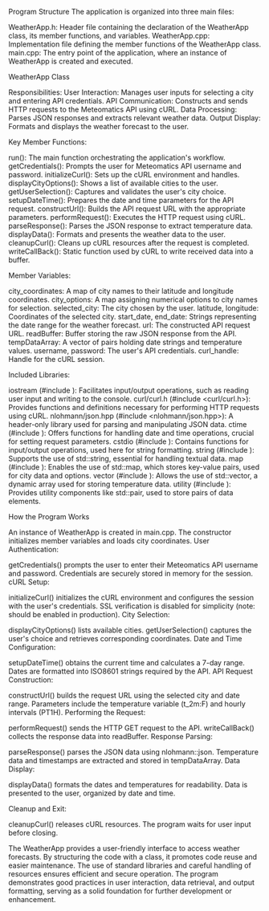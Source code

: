 Program Structure
The application is organized into three main files:

WeatherApp.h: Header file containing the declaration of the WeatherApp class, its member functions, and variables.
WeatherApp.cpp: Implementation file defining the member functions of the WeatherApp class.
main.cpp: The entry point of the application, where an instance of WeatherApp is created and executed.

WeatherApp Class

Responsibilities:
User Interaction: Manages user inputs for selecting a city and entering API credentials.
API Communication: Constructs and sends HTTP requests to the Meteomatics API using cURL.
Data Processing: Parses JSON responses and extracts relevant weather data.
Output Display: Formats and displays the weather forecast to the user.

Key Member Functions:

run(): The main function orchestrating the application's workflow.
getCredentials(): Prompts the user for Meteomatics API username and password.
initializeCurl(): Sets up the cURL environment and handles.
displayCityOptions(): Shows a list of available cities to the user.
getUserSelection(): Captures and validates the user's city choice.
setupDateTime(): Prepares the date and time parameters for the API request.
constructUrl(): Builds the API request URL with the appropriate parameters.
performRequest(): Executes the HTTP request using cURL.
parseResponse(): Parses the JSON response to extract temperature data.
displayData(): Formats and presents the weather data to the user.
cleanupCurl(): Cleans up cURL resources after the request is completed.
writeCallBack(): Static function used by cURL to write received data into a buffer.

Member Variables:

city_coordinates: A map of city names to their latitude and longitude coordinates.
city_options: A map assigning numerical options to city names for selection.
selected_city: The city chosen by the user.
latitude, longitude: Coordinates of the selected city.
start_date, end_date: Strings representing the date range for the weather forecast.
url: The constructed API request URL.
readBuffer: Buffer storing the raw JSON response from the API.
tempDataArray: A vector of pairs holding date strings and temperature values.
username, password: The user's API credentials.
curl_handle: Handle for the cURL session.

Included Libraries:

iostream (#include <iostream>): Facilitates input/output operations, such as reading user input and writing to the console.
curl/curl.h (#include <curl/curl.h>): Provides functions and definitions necessary for performing HTTP requests using cURL.
nlohmann/json.hpp (#include <nlohmann/json.hpp>): A header-only library used for parsing and manipulating JSON data.
ctime (#include <ctime>): Offers functions for handling date and time operations, crucial for setting request parameters.
cstdio (#include <cstdio>): Contains functions for input/output operations, used here for string formatting.
string (#include <string>): Supports the use of std::string, essential for handling textual data.
map (#include <map>): Enables the use of std::map, which stores key-value pairs, used for city data and options.
vector (#include <vector>): Allows the use of std::vector, a dynamic array used for storing temperature data.
utility (#include <utility>): Provides utility components like std::pair, used to store pairs of data elements.


How the Program Works

An instance of WeatherApp is created in main.cpp.
The constructor initializes member variables and loads city coordinates.
User Authentication:

getCredentials() prompts the user to enter their Meteomatics API username and password.
Credentials are securely stored in memory for the session.
cURL Setup:

initializeCurl() initializes the cURL environment and configures the session with the user's credentials.
SSL verification is disabled for simplicity (note: should be enabled in production).
City Selection:

displayCityOptions() lists available cities.
getUserSelection() captures the user's choice and retrieves corresponding coordinates.
Date and Time Configuration:

setupDateTime() obtains the current time and calculates a 7-day range.
Dates are formatted into ISO8601 strings required by the API.
API Request Construction:

constructUrl() builds the request URL using the selected city and date range.
Parameters include the temperature variable (t_2m:F) and hourly intervals (PT1H).
Performing the Request:

performRequest() sends the HTTP GET request to the API.
writeCallBack() collects the response data into readBuffer.
Response Parsing:

parseResponse() parses the JSON data using nlohmann::json.
Temperature data and timestamps are extracted and stored in tempDataArray.
Data Display:

displayData() formats the dates and temperatures for readability.
Data is presented to the user, organized by date and time.

Cleanup and Exit:

cleanupCurl() releases cURL resources.
The program waits for user input before closing.

The WeatherApp provides a user-friendly interface to access weather forecasts. By structuring the code with a class, it promotes code reuse and easier maintenance. The use of standard libraries and careful handling of resources ensures efficient and secure operation. The program demonstrates good practices in user interaction, data retrieval, and output formatting, serving as a solid foundation for further development or enhancement.
